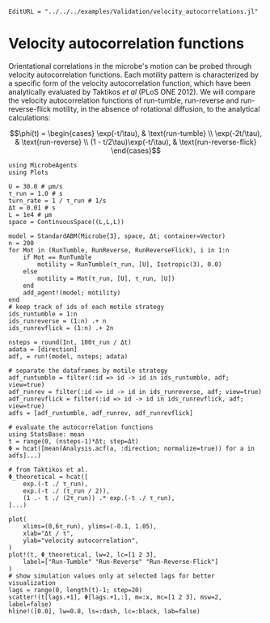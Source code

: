 ```@meta
EditURL = "../../../examples/Validation/velocity_autocorrelations.jl"
```

# Velocity autocorrelation functions

Orientational correlations in the microbe's motion can be
probed through velocity autocorrelation functions.
Each motility pattern is characterized by a specific form
of the velocity autocorrelation function, which have been analytically
evaluated by Taktikos *et al* (PLoS ONE 2012).
We will compare the velocity autocorrelation functions of
run-tumble, run-reverse and run-reverse-flick motility, in the absence
of rotational diffusion, to the analytical calculations:
```math
\phi(t) = \begin{cases}
    \exp(-t/\tau), & \text{run-tumble} \\
    \exp(-2t/\tau), & \text{run-reverse} \\
    (1 - t/2\tau)\exp(-t/\tau), & \text{run-reverse-flick}
\end{cases}
```

````@example velocity_autocorrelations
using MicrobeAgents
using Plots

U = 30.0 # μm/s
τ_run = 1.0 # s
turn_rate = 1 / τ_run # 1/s
Δt = 0.01 # s
L = 1e4 # μm
space = ContinuousSpace((L,L,L))

model = StandardABM(Microbe{3}, space, Δt; container=Vector)
n = 200
for Mot in (RunTumble, RunReverse, RunReverseFlick), i in 1:n
    if Mot == RunTumble
        motility = RunTumble(τ_run, [U], Isotropic(3), 0.0)
    else
        motility = Mot(τ_run, [U], τ_run, [U])
    end
    add_agent!(model; motility)
end
# keep track of ids of each motile strategy
ids_runtumble = 1:n
ids_runreverse = (1:n) .+ n
ids_runrevflick = (1:n) .+ 2n

nsteps = round(Int, 100τ_run / Δt)
adata = [direction]
adf, = run!(model, nsteps; adata)

# separate the dataframes by motile strategy
adf_runtumble = filter(:id => id -> id in ids_runtumble, adf; view=true)
adf_runrev = filter(:id => id -> id in ids_runreverse, adf; view=true)
adf_runrevflick = filter(:id => id -> id in ids_runrevflick, adf; view=true)
adfs = [adf_runtumble, adf_runrev, adf_runrevflick]

# evaluate the autocorrelation functions
using StatsBase: mean
t = range(0, (nsteps-1)*Δt; step=Δt)
Φ = hcat([mean(Analysis.acf(a, :direction; normalize=true)) for a in adfs]...)

# from Taktikos et al.
Φ_theoretical = hcat([
    exp.(-t ./ τ_run),
    exp.(-t ./ (τ_run / 2)),
    (1 .- t ./ (2τ_run)) .* exp.(-t ./ τ_run),
]...)

plot(
    xlims=(0,6τ_run), ylims=(-0.1, 1.05),
    xlab="Δt / τ",
    ylab="velocity autocorrelation",
)
plot!(t, Φ_theoretical, lw=2, lc=[1 2 3],
    label=["Run-Tumble" "Run-Reverse" "Run-Reverse-Flick"]
)
# show simulation values only at selected lags for better visualization
lags = range(0, length(t)-1; step=20)
scatter!(t[lags.+1], Φ[lags.+1,:], m=:x, mc=[1 2 3], msw=2, label=false)
hline!([0.0], lw=0.8, ls=:dash, lc=:black, lab=false)
````

